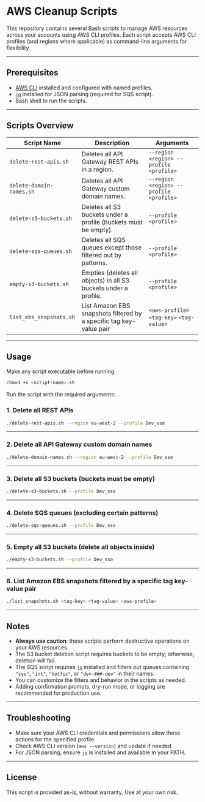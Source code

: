 
# AWS Cleanup Scripts

This repository contains several Bash scripts to manage AWS resources across your accounts using AWS CLI profiles. Each script accepts AWS CLI profiles (and regions where applicable) as command-line arguments for flexibility.

---

## Prerequisites

- [AWS CLI](https://docs.aws.amazon.com/cli/latest/userguide/install-cliv2.html) installed and configured with named profiles.
- [`jq`](https://stedolan.github.io/jq/) installed for JSON parsing (required for SQS script).
- Bash shell to run the scripts.

---

## Scripts Overview

| Script Name              | Description                                      | Arguments                              |
|--------------------------|------------------------------------------------|--------------------------------------|
| `delete-rest-apis.sh`    | Deletes all API Gateway REST APIs in a region. | `--region <region> --profile <profile>` |
| `delete-domain-names.sh` | Deletes all API Gateway custom domain names.   | `--region <region> --profile <profile>` |
| `delete-s3-buckets.sh`   | Deletes all S3 buckets under a profile (buckets must be empty). | `--profile <profile>`                 |
| `delete-sqs-queues.sh`   | Deletes all SQS queues except those filtered out by patterns. | `--profile <profile>`                 |
| `empty-s3-buckets.sh`    | Empties (deletes all objects) in all S3 buckets under a profile. | `--profile <profile>`                 |
| `list_ebs_snapshots.sh`  | List Amazon EBS snapshots filtered by a specific tag key-value pair | `<aws-profile>` `<tag-key>` `<tag-value>` |

---

## Usage

Make any script executable before running:

```bash
chmod +x <script-name>.sh
```

Run the script with the required arguments:

### 1. Delete all REST APIs

```bash
./delete-rest-apis.sh --region eu-west-2 --profile Dev_sso
```

---

### 2. Delete all API Gateway custom domain names

```bash
./delete-domain-names.sh --region eu-west-2 --profile Dev_sso
```

---

### 3. Delete all S3 buckets (buckets must be empty)

```bash
./delete-s3-buckets.sh --profile Dev_sso
```

---

### 4. Delete SQS queues (excluding certain patterns)

```bash
./delete-sqs-queues.sh --profile Dev_sso
```

---

### 5. Empty all S3 buckets (delete all objects inside)

```bash
./empty-s3-buckets.sh --profile Dev_sso
```

---

### 6. List Amazon EBS snapshots filtered by a specific tag key-value pair

```bash
./list_snapshots.sh <tag-key> <tag-value> <aws-profile>
```

---
## Notes

- **Always use caution**: these scripts perform destructive operations on your AWS resources.
- The S3 bucket deletion script requires buckets to be empty; otherwise, deletion will fail.
- The SQS script requires [`jq`](https://stedolan.github.io/jq/) installed and filters out queues containing `"sys"`, `"int"`, `"hotfix"`, or `"dev-###-dev"` in their names.
- You can customize the filters and behavior in the scripts as needed.
- Adding confirmation prompts, dry-run mode, or logging are recommended for production use.

---

## Troubleshooting

- Make sure your AWS CLI credentials and permissions allow these actions for the specified profile.
- Check AWS CLI version (`aws --version`) and update if needed.
- For JSON parsing, ensure `jq` is installed and available in your PATH.

---

## License

This script is provided as-is, without warranty. Use at your own risk.
